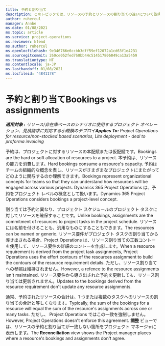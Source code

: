 ```yaml
---
title: 予約と割り当て
description: このトピックでは、リソースの予約とリソースの割り当ての違いについて説明します。
author: ruhercul
manager: Annbe
ms.date: 01/08/2021
ms.topic: article
ms.service: project-operations
ms.reviewer: kfend
ms.author: ruhercul
ms.openlocfilehash: 9e346766e6ccbb3dff59ef12072a1cd63f1e4231
ms.sourcegitcommit: 260ce052fed760bb44c514517806049ca13a5459
ms.translationtype: HT
ms.contentlocale: ja-JP
ms.lasthandoff: 01/08/2021
ms.locfileid: "4841178"
---
```

# <a name="bookings-vs-assignments"></a><span data-ttu-id="5edd1-103">予約と割り当て</span><span class="sxs-lookup"><span data-stu-id="5edd1-103">Bookings vs assignments</span></span>

<span data-ttu-id="5edd1-104">_**適用対象 :** リソース/非在庫ベースのシナリオに使用するプロジェクト オペレーション、見積請求に対応する小規模のデプロイ_</span><span class="sxs-lookup"><span data-stu-id="5edd1-104">_**Applies To:** Project Operations for resource/non-stocked based scenarios, Lite deployment - deal to proforma invoicing_</span></span>

<span data-ttu-id="5edd1-105">予約は、プロジェクトに対するリソースの本配賦または仮配賦です。</span><span class="sxs-lookup"><span data-stu-id="5edd1-105">Bookings are the hard or soft allocation of resources to a project.</span></span> <span data-ttu-id="5edd1-106">本予約は、リソースの能力を消費します。</span><span class="sxs-lookup"><span data-stu-id="5edd1-106">Hard bookings consume a resource's capacity.</span></span> <span data-ttu-id="5edd1-107">予約はチームの組織的な概念を表し、リソースがさまざまなプロジェクトにまたがってどのように関与するのか理解できます。</span><span class="sxs-lookup"><span data-stu-id="5edd1-107">Bookings represent organizational concepts for teams so that they can understand how resources will be engaged across various projects.</span></span> <span data-ttu-id="5edd1-108">Dynamics 365 Project Operations は、予約をプロジェクト レベルの概念として扱います。</span><span class="sxs-lookup"><span data-stu-id="5edd1-108">Dynamics 365 Project Operations considers bookings a project-level concept.</span></span> 

<span data-ttu-id="5edd1-109">割り当ては予約と異なり、プロジェクト スケジュールのプロジェクト タスクに対してリソースを確保することです。</span><span class="sxs-lookup"><span data-stu-id="5edd1-109">Unlike bookings, assignments are the commitment of resources to project tasks in the project schedule.</span></span> <span data-ttu-id="5edd1-110">リソースには名前を付けることも、汎用なものにすることもできます。</span><span class="sxs-lookup"><span data-stu-id="5edd1-110">The resources can be named or generic.</span></span>  <span data-ttu-id="5edd1-111">リソース要件がプロジェクト タスクの割り当てから導き出される場合、Project Operations は、リソース割り当ての工数コントーを使用して、リソース要件の詳細のコントーを作成します。</span><span class="sxs-lookup"><span data-stu-id="5edd1-111">When a resource requirement is derived from the project task assignments, Project Operations uses the effort contours of the resources assignment to build the contours of the resource requirement details.</span></span> <span data-ttu-id="5edd1-112">ただし、リソース割り当てへの参照は維持されません。</span><span class="sxs-lookup"><span data-stu-id="5edd1-112">However, a refence to the resource assignments isn't maintained.</span></span> <span data-ttu-id="5edd1-113">リソース要件から導き出された予約を更新しても、リソース割り当ては更新されません。</span><span class="sxs-lookup"><span data-stu-id="5edd1-113">Updates to the bookings derived from the resource requirement don't update any resource assignments.</span></span>

<span data-ttu-id="5edd1-114">通常、予約されたリソースの合計は、1 つまたは複数のタスクへのリソースの割り当ての合計と等しくなります。</span><span class="sxs-lookup"><span data-stu-id="5edd1-114">Typically, the sum of the bookings for a resource will equal the sum of the resource's assignments across one or many tasks.</span></span> <span data-ttu-id="5edd1-115">ただし、 Project Operations ではこの一致を強制しません。</span><span class="sxs-lookup"><span data-stu-id="5edd1-115">However, Project Operations doesn't enforce this agreement.</span></span> <span data-ttu-id="5edd1-116">**調整** ビューでは、リソースの予約と割り当てが一致しない箇所をプロジェクト マネージャに表示します。</span><span class="sxs-lookup"><span data-stu-id="5edd1-116">The **Reconciliation** view shows the Project manager places where a resource's bookings and assignments don't agree.</span></span>


